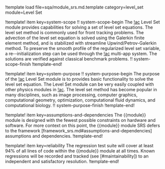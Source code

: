!template load file=sqa/module_srs.md.template category=level_set module=Level Set

!template! item key=system-scope
!! system-scope-begin
The [!ac](MOOSE) Level Set module provides capabilities for solving a set of level set equations. The level set method is commonly used for front tracking problems. The advection of the level set equation is solved using the Galerkin finite element method, and is stabilized with streamline Upwind/Petrov-Galerkin method. To preserve the smooth profile of the regularized level set variable, a re--initialization step can be used through the [!ac](MOOSE) multi-app system. The solutions are verified against classical benchmark problems.
!! system-scope-finish
!template-end!

!template! item key=system-purpose
!! system-purpose-begin
The purpose of the [!ac](MOOSE) Level Set module is to provides basic functionality to solve the level set equation. The Level Set module can be very easily coupled with other physics modules in [!ac](MOOSE).  The level set method has become popular in many disciplines, such as image processing, computer graphics, computational geometry, optimization, computational fluid dynamics, and computational biology.
!! system-purpose-finish
!template-end!

!template! item key=assumptions-and-dependencies
The {{module}} module is designed with the fewest possible constraints on hardware and software.
For more context on this point, the {{module}} module SRS defers to the framework
[framework_srs.md#assumptions-and-dependencies] assumptions and
dependencies.
!template-end!

!template! item key=reliability
The regression test suite will cover at least 94% of all lines of code within the {{module}}
module at all times. Known regressions will be recorded and tracked (see [#maintainability]) to an
independent and satisfactory resolution.
!template-end!
